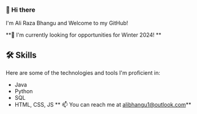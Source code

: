 ### 👋 Hi there

I'm Ali Raza Bhangu and Welcome to my GitHub! 

**💼 I'm currently looking for opportunities for Winter 2024! **

## 🛠️ Skills

Here are some of the technologies and tools I'm proficient in:
- Java
- Python
- SQL
- HTML, CSS, JS
**
📫  You can reach me at alibhangu1@outlook.com**

<!--
**ABhangu59/ABhangu59** is a ✨ _special_ ✨ repository because its `README.md` (this file) appears on your GitHub profile.

Here are some ideas to get you started:

- 🔭 I’m currently working on ...
- 🌱 I’m currently learning ...
- 👯 I’m looking to collaborate on ...
- 🤔 I’m looking for help with ...
- 💬 Ask me about ...
- 📫 How to reach me: ...
- 😄 Pronouns: ...
- ⚡ Fun fact: ...
-->
